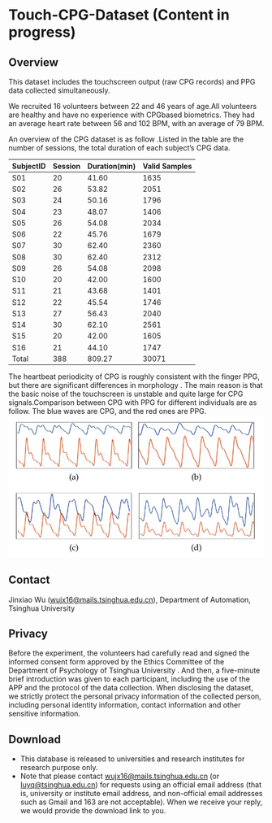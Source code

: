 # Touch-CPG-Dataset (Content in progress)


## Overview

This dataset includes the touchscreen output (raw CPG records) and PPG data collected simultaneously.

We recruited 16 volunteers between 22 and 46 years of age.All volunteers are healthy and have no experience with CPGbased biometrics. They had an average heart rate between 56 and 102 BPM, with an average of 79 BPM.

An overview of the CPG dataset is as follow .Listed in the table are the number of sessions, the total duration of each subject’s CPG data.

|SubjectID | Session | Duration(min) | Valid Samples|
| :--- | :-- | :-- | :--| 
| S01 | 20 | 41.60 | 1635 |
|S02| 26| 53.82| 2051|
|S03| 24| 50.16| 1796|
|S04| 23| 48.07| 1406|
|S05| 26| 54.08| 2034|
|S06 |22 |45.76 | 1679|
|S07| 30| 62.40| 2360|
|S08 |30 |62.40 |2312|
|S09| 26| 54.08| 2098|
|S10 |20 |42.00 |1600|
|S11| 21| 43.68| 1401|
|S12 |22 |45.54 |1746|
|S13| 27 |56.43| 2040|
|S14 |30 |62.10 |2561|
|S15| 20| 42.00| 1605|
|S16 |21| 44.10 |1747|
|Total|388|809.27|30071|

The heartbeat periodicity of CPG is roughly consistent with the finger PPG, but there are significant differences in morphology . The main reason is that the basic noise of the touchscreen is unstable and quite large for CPG signals.Comparison between CPG with PPG for different individuals are as follow. The blue waves are CPG, and the red ones are PPG.
![图片](./difference.JPG)

## Contact
Jinxiao Wu (wujx16@mails.tsinghua.edu.cn), Department of Automation, Tsinghua University

## Privacy

Before the experiment, the volunteers had carefully read and signed the informed consent form approved by the Ethics Committee of the Department of Psychology of Tsinghua University . And then, a five-minute brief introduction was given to each participant, including the use of the APP and the protocol of the data collection. When disclosing the dataset, we strictly protect the personal privacy information of the collected person, including personal identity information, contact information and other sensitive information.

## Download
- This database is released to universities and research institutes for research purpose only.
- Note that please contact wujx16@mails.tsinghua.edu.cn (or luyq@tsinghua.edu.cn) for requests using an official email address (that is, university or institute email address, and non-official email addresses such as Gmail and 163 are not acceptable). When we receive your reply, we would provide the download link to you.

